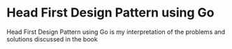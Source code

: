 # Head First Design Pattern using Go

Head First Design Pattern using Go is my interpretation of the problems and solutions discussed in the book
